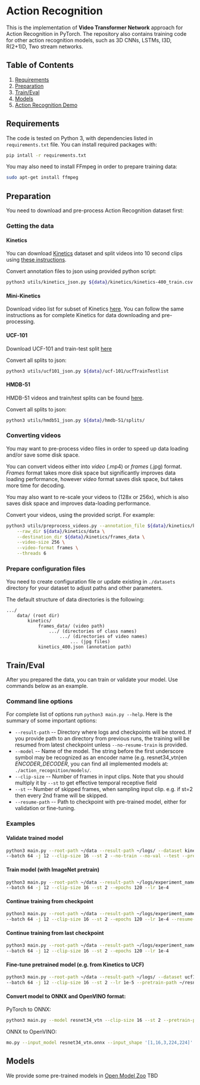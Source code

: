 # Action Recognition

This is the implementation of **Video Transformer Network** approach for Action Recognition in PyTorch. The repository also contains training code for other action recognition models, such as 3D CNNs, LSTMs, I3D, R(2+1)D, Two stream networks. 

## Table of Contents

1. [Requirements](#requirements)
2. [Preparation](#preparation)
3. [Train/Eval](#traineval)
4. [Models](#models)
5. [Action Recognition Demo](#demo)


## Requirements

The code is tested on Python 3, with dependencies listed in `requirements.txt` file. You can install required packages with:

```bash
pip intall -r requirements.txt
```

You may also need to install FFmpeg in order to prepare training data:

```bash
sudo apt-get install ffmpeg
```

## Preparation

You need to download and pre-process Action Recognition dataset first: 

### Getting the data

#### Kinetics
You can download [Kinetics](https://deepmind.com/research/open-source/open-source-datasets/kinetics/) dataset and split videos into 10 second clips using [these instructions](https://github.com/activitynet/ActivityNet/blob/master/Crawler/Kinetics/README.md). 

Convert annotation files to json using provided python script:

```bash
python3 utils/kinetics_json.py ${data}/kinetics/kinetics-400_train.csv ${data}/kinetics/kinetics-400_val.csv ${data}/kinetics/kinetics-400_test.csv ${data}/kinetics/kientics_400.json
```

#### Mini-Kinetics

Download video list for subset of Kinetics [here](TBD). You can follow the same instructions as for complete
Kinetics for data downloading and pre-processing.

#### UCF-101

Download UCF-101 and train-test split [here](http://crcv.ucf.edu/data/UCF101.php)

Convert all splits to json:

```bash
python3 utils/ucf101_json.py ${data}/ucf-101/ucfTrainTestlist
```

#### HMDB-51

HMDB-51 videos and train/test splits can be found [here](http://serre-lab.clps.brown.edu/resource/hmdb-a-large-human-motion-database/).

Convert all splits to json:

```bash
python3 utils/hmdb51_json.py ${data}/hmdb-51/splits/
```

### Converting videos
You may want to pre-process video files in order to speed up data loading and/or save some disk space. 

You can convert videos either into *video* (.mp4) or *frames* (.jpg) format. 
*Frames* format takes more disk space but significantly improves data loading performance, 
however *video* format saves disk space, but takes more time for decoding.

You may also want to re-scale your videos to (128x or 256x), which is also saves disk space and improves data-loading performance.

Convert your videos, using the provided script. For example:

```bash
python3 utils/preprocess_videos.py --annotation_file ${data}/kinetics/kinetics_400.json \
    --raw_dir ${data}/kinetics/data \
    --destination_dir ${data}/kinetics/frames_data \
    --video-size 256 \
    --video-format frames \
    --threads 6  

```

### Prepare configuration files

You need to create configuration file or update existing in `./datasets` directory 
for your dataset to adjust paths and other parameters. 

The default structure of data directories is the following:

```misc
.../
    data/ (root dir)
        kinetics/ 
            frames_data/ (video path)
                .../ (directories of class names)
                    .../ (directories of video names)
                        ... (jpg files)
            kinetics_400.json (annotation path)
```

## Train/Eval
After you prepared the data, you can train or validate your model. Use commands below as an example.

### Command line options
For complete list of options run `python3 main.py --help`. Here is the summary of some important options:

* `--result-path` -- Directory where logs and checkpoints will be stored. If you provide path to an directory from previous runs, the training will be resumed from latest checkpoint unless `--no-resume-train` is provided.
* `--model` -- Name of the model. The string before the first underscore symbol may be recognized as an encoder name (e.g. resnet34_vtn)en *ENCODER_DECODER*, you can find all implemented models at: `./action_recognition/models/`.
* `--clip-size` -- Number of frames in input clips. Note that you should multiply it by `--st` to get effective temporal receptive field
* `--st` -- Number of skipped frames, when sampling input clip. e.g. if st=2 then every 2nd frame will be skipped.
* `--resume-path` -- Path to checkpoint with pre-trained model, either for validation or fine-tuning. 

### Examples
#### Validate trained model
```bash
python3 main.py --root-path ~/data --result-path ~/logs/ --dataset kinetics --model resnet34_vtn
--batch 64 -j 12 --clip-size 16 --st 2 --no-train --no-val --test --pretrain-path ~/resnet34_vtn.pth
```

#### Train model (with ImageNet pretrain)
```bash
python3 main.py --root-path ~/data --result-path ~/logs/experiment_name --dataset kinetics --model resnet34_vtn 
--batch 64 -j 12 --clip-size 16 --st 2 --epochs 120 --lr 1e-4
```

#### Continue training from checkpoint
```bash
python3 main.py --root-path ~/data --result-path ~/logs/experiment_name --dataset kinetics --model resnet34_vtn 
--batch 64 -j 12 --clip-size 16 --st 2 --epochs 120 --lr 1e-4 --resume-path ~/save_100.pth
```

#### Continue training from last checkpoint
```bash
python3 main.py --root-path ~/data --result-path ~/logs/experiment_name/2 --dataset kinetics --model resnet34_vtn 
--batch 64 -j 12 --clip-size 16 --st 2 --epochs 120 --lr 1e-4 
```

#### Fine-tune pretrained model (e.g. from Kinetics to UCF)
```bash
python3 main.py --root-path ~/data --result-path ~/logs/ --dataset ucf101 --model resnet34_vtn 
--batch 64 -j 12 --clip-size 16 --st 2 --lr 1e-5 --pretrain-path ~/resnet34_vtn_kinetcs.pth
```

#### Convert model to ONNX and OpenVINO format:

PyTorch to ONNX:
```bash
python3 main.py --model resnet34_vtn --clip-size 16 --st 2 --pretrain-path ~/resnet34_vtn_kinetics.pth --onnx resnet34_vtn.onnx
```

ONNX to OpenVINO:
```bash
mo.py --input_model resnet34_vtn.onnx --input_shape '[1,16,3,224,224]'
```

## Models
We provide some pre-trained models in [Open Model Zoo](https://github.com/opencv/open_model_zoo)
TBD